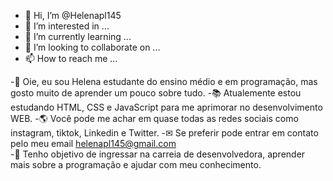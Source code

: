 - 👋 Hi, I’m @Helenapl145
- 👀 I’m interested in ...
- 🌱 I’m currently learning ...
- 💞️ I’m looking to collaborate on ...
- 📫 How to reach me ...

<!---
Helenapl145/Helenapl145 is a ✨ special ✨ repository because its `README.md` (this file) appears on your GitHub profile.
You can click the Preview link to take a look at your changes.
--->
-👋 Oie, eu sou Helena estudante do ensino médio e em programação, mas gosto muito de aprender um pouco sobre tudo.
 -📚 Atualemente estou estudando HTML, CSS e JavaScript para me aprimorar no desenvolvimento WEB.
-🌎 Você pode me achar em quase todas as redes sociais como instagram, tiktok, Linkedin  e Twitter.
-✉ Se preferir pode entrar em contato pelo meu email helenapl145@gmail.com  
-🎯 Tenho objetivo de ingressar na carreia  de desenvolvedora, aprender mais sobre a programação e ajudar  com meu conhecimento.
